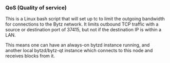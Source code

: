 ### QoS (Quality of service) ###

This is a Linux bash script that will set up tc to limit the outgoing bandwidth for connections to the Bytz network. It limits outbound TCP traffic with a source or destination port of 37415, but not if the destination IP is within a LAN.

This means one can have an always-on bytzd instance running, and another local bytzd/bytz-qt instance which connects to this node and receives blocks from it.
